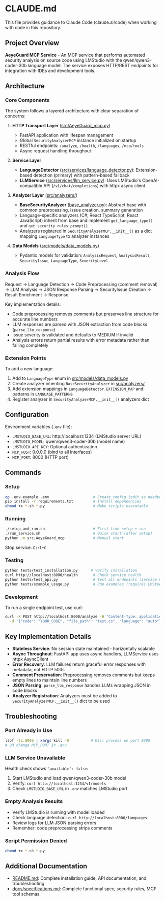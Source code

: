 # CLAUDE.md

This file provides guidance to Claude Code (claude.ai/code) when working with code in this repository.

## Project Overview

**AeyeGuard MCP Service** - An MCP service that performs automated security analysis on source code using LMStudio with the qwen/qwen3-coder-30b language model. The service exposes HTTP/REST endpoints for integration with IDEs and development tools.

## Architecture

### Core Components

The system follows a layered architecture with clear separation of concerns:

1. **HTTP Transport Layer** ([src/AeyeGuard_mcp.py](src/AeyeGuard_mcp.py))
   - FastAPI application with lifespan management
   - Global `SecurityAnalyzerMCP` instance initialized on startup
   - RESTful endpoints: `/analyze`, `/health`, `/languages`, `/mcp/tools`
   - Async request handling throughout

2. **Service Layer**
   - **LanguageDetector** ([src/services/language_detector.py](src/services/language_detector.py)): Extension-based detection (primary) with pattern-based fallback
   - **LLMService** ([src/services/llm_service.py](src/services/llm_service.py)): Uses LMStudio's OpenAI-compatible API (`/v1/chat/completions`) with httpx async client

3. **Analyzer Layer** ([src/analyzers/](src/analyzers/))
   - **BaseSecurityAnalyzer** ([base_analyzer.py](src/analyzers/base_analyzer.py)): Abstract base with common preprocessing, issue creation, summary generation
   - Language-specific analyzers (C#, React TypeScript, React JavaScript) inherit from base and implement `get_language_type()` and `get_security_rules_prompt()`
   - Analyzers registered in `SecurityAnalyzerMCP.__init__()` as a dict mapping `LanguageType` to analyzer instances

4. **Data Models** ([src/models/data_models.py](src/models/data_models.py))
   - Pydantic models for validation: `AnalysisRequest`, `AnalysisResult`, `SecurityIssue`, `LanguageType`, `SeverityLevel`

### Analysis Flow

Request → Language Detection → Code Preprocessing (comment removal) → LLM Analysis → JSON Response Parsing → SecurityIssue Creation → Result Enrichment → Response

Key implementation details:
- Code preprocessing removes comments but preserves line structure for accurate line numbers
- LLM responses are parsed with JSON extraction from code blocks (`parse_llm_response`)
- Issue severity is validated and defaults to MEDIUM if invalid
- Analysis errors return partial results with error metadata rather than failing completely

### Extension Points

To add a new language:
1. Add to `LanguageType` enum in [src/models/data_models.py](src/models/data_models.py)
2. Create analyzer inheriting `BaseSecurityAnalyzer` in [src/analyzers/](src/analyzers/)
3. Add extension mappings in `LanguageDetector.EXTENSION_MAP` and patterns in `LANGUAGE_PATTERNS`
4. Register analyzer in `SecurityAnalyzerMCP.__init__()` analyzers dict

## Configuration

Environment variables (`.env` file):
- `LMSTUDIO_BASE_URL`: http://localhost:1234 (LMStudio server URL)
- `LMSTUDIO_MODEL`: qwen/qwen3-coder-30b (model name)
- `LMSTUDIO_API_KEY`: Optional authentication
- `MCP_HOST`: 0.0.0.0 (bind to all interfaces)
- `MCP_PORT`: 8000 (HTTP port)

## Commands

### Setup
```bash
cp .env.example .env                    # Create config (edit as needed)
pip install -r requirements.txt         # Install dependencies
chmod +x *.sh *.py                      # Make scripts executable
```

### Running
```bash
./setup_and_run.sh                      # First-time setup + run
./run_service.sh                        # Quick start (after setup)
python -m src.AeyeGuard_mcp             # Manual start
```

Stop service: `Ctrl+C`

### Testing
```bash
python tests/test_installation.py      # Verify installation
curl http://localhost:8000/health       # Check service health
python tests/test_api.py                # Test all endpoints (service must be running)
python tests/example_usage.py           # Run examples (requires LMStudio)
```

### Development
To run a single endpoint test, use curl:
```bash
curl -X POST http://localhost:8000/analyze -H "Content-Type: application/json" \
  -d '{"code": "YOUR_CODE", "file_path": "test.cs", "language": "auto"}'
```

## Key Implementation Details

- **Stateless Service**: No session state maintained - horizontally scalable
- **Async Throughout**: FastAPI app uses async handlers, LLMService uses httpx AsyncClient
- **Error Recovery**: LLM failures return graceful error responses with metadata, not HTTP 500s
- **Comment Preservation**: Preprocessing removes comments but keeps empty lines to maintain line numbers
- **JSON Parsing**: `parse_llm_response` handles LLMs wrapping JSON in code blocks
- **Analyzer Registration**: Analyzers must be added to `SecurityAnalyzerMCP.__init__()` dict to be used

## Troubleshooting

### Port Already in Use
```bash
lsof -ti:8000 | xargs kill -9          # Kill process on port 8000
# OR change MCP_PORT in .env
```

### LLM Service Unavailable
Health check shows `"available": false`:
1. Start LMStudio and load qwen/qwen3-coder-30b model
2. Verify: `curl http://localhost:1234/v1/models`
3. Check `LMSTUDIO_BASE_URL` in `.env` matches LMStudio port

### Empty Analysis Results
- Verify LMStudio is running with model loaded
- Check language detection: `curl http://localhost:8000/languages`
- Review logs for LLM JSON parsing errors
- Remember: code preprocessing strips comments

### Script Permission Denied
```bash
chmod +x *.sh *.py
```

## Additional Documentation

- [README.md](README.md): Complete installation guide, API documentation, and troubleshooting
- [docs/specifications.md](docs/specifications.md): Complete functional spec, security rules, MCP tool schemas
